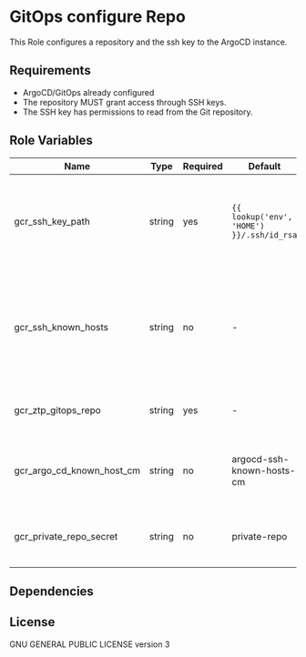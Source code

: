 GitOps configure Repo
=========

This Role configures a repository and the ssh key to the ArgoCD instance.

Requirements
------------

* ArgoCD/GitOps already configured
* The repository MUST grant access through SSH keys.
* The SSH key has permissions to read from the Git repository.

Role Variables
--------------

Name                        | Type   | Required | Default                                            | Description
--------------------------- | ------ | -------- | -------------------------------------------------- | -------------------------------------------------------------
gcr_ssh_key_path            | string | yes      | `{{ lookup('env', 'HOME') }}/.ssh/id_rsa`          | Path to the SSH private key file used to log into the GitOps manifest repository.
gcr_ssh_known_hosts         | string | no       | -                                                  | Should be the SSH known hosts. It is required by ArgoCD when working with a SSH key.
gcr_ztp_gitops_repo         | string | yes      | -                                                  | URL to the ZTP GitOps Git repository.
gcr_argo_cd_known_host_cm   | string | no       | argocd-ssh-known-hosts-cm                          | ConfigMap that will save the ArgoCD SSH known hosts.
gcr_private_repo_secret     | string | no       | private-repo                                       | Secret that will hold the private repo credentials.

Dependencies
------------

License
-------

GNU GENERAL PUBLIC LICENSE version 3
